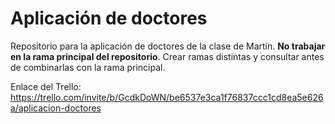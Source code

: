 # Aplicación de doctores
Repositorio para la aplicación de doctores de la clase de Martín.
**No trabajar en la rama principal del repositorio**. Crear ramas distintas y consultar antes de combinarlas con la rama principal.

Enlace del Trello:
https://trello.com/invite/b/GcdkDoWN/be6537e3ca1f76837ccc1cd8ea5e626a/aplicacion-doctores
